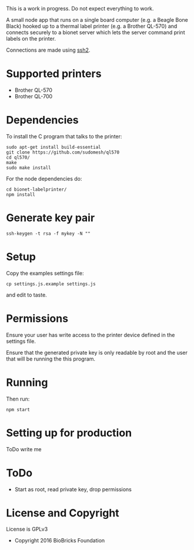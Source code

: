 
This is a work in progress. Do not expect everything to work.

A small node app that runs on a single board computer (e.g. a Beagle Bone Black) hooked up to a thermal label printer (e.g. a Brother QL-570) and connects securely to a bionet server which lets the server command print labels on the printer.

Connections are made using [ssh2](https://github.com/mscdex/ssh2).

# Supported printers

* Brother QL-570
* Brother QL-700

# Dependencies

To install the C program that talks to the printer:

```
sudo apt-get install build-essential
git clone https://github.com/sudomesh/ql570
cd ql570/
make
sudo make install
```

For the node dependencies do:

```
cd bionet-labelprinter/
npm install
```

# Generate key pair

```
ssh-keygen -t rsa -f mykey -N ""
```

# Setup

Copy the examples settings file:

```
cp settings.js.example settings.js
```

and edit to taste.

# Permissions

Ensure your user has write access to the printer device defined in the settings file.

Ensure that the generated private key is only readable by root and the user that will be running the this program.

# Running

Then run:

```
npm start
```

# Setting up for production

ToDo write me


# ToDo

* Start as root, read private key, drop permissions

# License and Copyright

License is GPLv3

* Copyright 2016 BioBricks Foundation 

